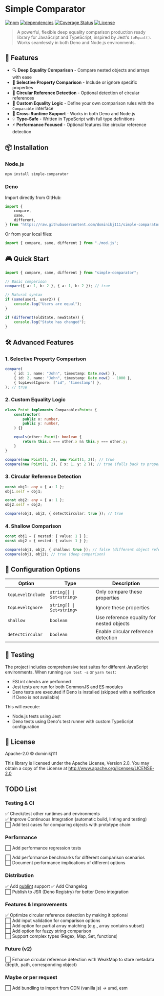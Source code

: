 # Simple Comparator

[![npm](https://img.shields.io/npm/v/simple-comparator)](https://www.npmjs.com/package/simple-comparator)
[![dependencies](https://img.shields.io/badge/production%20dependencies-0-brightgreen.svg)](https://github.com/dominikj111/simple-comparator/blob/main/package.json)
[![Coverage Status](https://coveralls.io/repos/boennemann/badges/badge.svg)](https://coveralls.io/r/boennemann/badges)
[![License](https://img.shields.io/github/license/dominikj111/simple-comparator)](https://github.com/dominikj111/simple-comparator/blob/main/LICENSE)

> A powerful, flexible deep equality comparison production ready library for JavaScript and TypeScript, inspired by
> Jest's `toEqual()`. Works seamlessly in both Deno and Node.js environments.

## 🚀 Features

- 🔍 **Deep Equality Comparison** - Compare nested objects and arrays with ease
- 🎯 **Selective Property Comparison** - Include or ignore specific properties
- 🔄 **Circular Reference Detection** - Optional detection of circular references
- 🎨 **Custom Equality Logic** - Define your own comparison rules with the `Comparable` interface
- 🔋 **Cross-Runtime Support** - Works in both Deno and Node.js
- 💡 **Type-Safe** - Written in TypeScript with full type definitions
- ⚡ **Performance Focused** - Optional features like circular reference detection

## 📦 Installation

### Node.js

```bash
npm install simple-comparator
```

### Deno

Import directly from GitHub:

```typescript
import {
    compare,
    same,
    different,
} from "https://raw.githubusercontent.com/dominikj111/simple-comparator/refs/tags/v1.2.1/mod.js";
```

Or from your local files:

```typescript
import { compare, same, different } from "./mod.js";
```

## 🎮 Quick Start

```typescript
import { compare, same, different } from "simple-comparator";

// Basic comparison
compare({ a: 1, b: 2 }, { a: 1, b: 2 }); // true

// Natural syntax
if (same(user1, user2)) {
    console.log("Users are equal");
}

if (different(oldState, newState)) {
    console.log("State has changed");
}
```

## 🛠️ Advanced Features

### 1. Selective Property Comparison

```typescript
compare(
    { id: 1, name: "John", timestamp: Date.now() },
    { id: 2, name: "John", timestamp: Date.now() - 1000 },
    { topLevelIgnore: ["id", "timestamp"] },
); // true
```

### 2. Custom Equality Logic

```typescript
class Point implements Comparable<Point> {
    constructor(
        public x: number,
        public y: number,
    ) {}

    equals(other: Point): boolean {
        return this.x === other.x && this.y === other.y;
    }
}

compare(new Point(1, 2), new Point(1, 2)); // true
compare(new Point(1, 2), { x: 1, y: 2 }); // true (falls back to property comparison)
```

### 3. Circular Reference Detection

```typescript
const obj1: any = { a: 1 };
obj1.self = obj1;

const obj2: any = { a: 1 };
obj2.self = obj2;

compare(obj1, obj2, { detectCircular: true }); // true
```

### 4. Shallow Comparison

```typescript
const obj1 = { nested: { value: 1 } };
const obj2 = { nested: { value: 1 } };

compare(obj1, obj2, { shallow: true }); // false (different object references)
compare(obj1, obj2); // true (deep comparison)
```

## 🔧 Configuration Options

| Option            | Type                      | Description                               |
| ----------------- | ------------------------- | ----------------------------------------- |
| `topLevelInclude` | `string[] \| Set<string>` | Only compare these properties             |
| `topLevelIgnore`  | `string[] \| Set<string>` | Ignore these properties                   |
| `shallow`         | `boolean`                 | Use reference equality for nested objects |
| `detectCircular`  | `boolean`                 | Enable circular reference detection       |

## 🧪 Testing

The project includes comprehensive test suites for different JavaScript environments. When running `npm test -s` or
`yarn test`:

- ESLint checks are performed
- Jest tests are run for both CommonJS and ES modules
- Deno tests are executed if Deno is installed (skipped with a notification if Deno is not available)

This will execute:

- Node.js tests using Jest
- Deno tests using Deno's test runner with custom TypeScript configuration

## 📄 License

Apache-2.0 © dominikj111

This library is licensed under the Apache License, Version 2.0. You may obtain a copy of the License at
<http://www.apache.org/licenses/LICENSE-2.0>

## TODO List

### Testing & CI

✅ Check/test other runtimes and environments  
✅ Improve Continuous Integration (automatic build, linting and testing)  
⬜ Add test cases for comparing objects with prototype chain

### Performance

⬜ Add performance regression tests

⬜ Add performance benchmarks for different comparison scenarios  
⬜ Document performance implications of different options

### Distribution

✅ Add [publint](https://publint.dev/) support ✅ Add Changelog  
⬜ Publish to JSR (Deno Registry) for better Deno integration

### Features & Improvements

✅ Optimize circular reference detection by making it optional  
⬜ Add input validation for comparison options  
⬜ Add option for partial array matching (e.g., array contains subset)  
⬜ Add option for fuzzy string comparison  
⬜ Support complex types (Regex, Map, Set, functions)

### Future (v2)

⬜ Enhance circular reference detection with WeakMap to store metadata (depth, path, corresponding object)

### Maybe or per request

⬜ Add bundling to import from CDN (vanilla js) -> umd, esm
